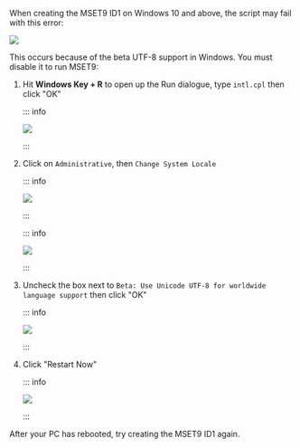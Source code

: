 When creating the MSET9 ID1 on Windows 10 and above, the script may fail with this error:

![](/images/screenshots/troubleshooting/234.png)

This occurs because of the beta UTF-8 support in Windows. You must disable it to run MSET9:

1. Hit **Windows Key + R** to open up the Run dialogue, type `intl.cpl` then click "OK"

    ::: info

    ![](/images/screenshots/troubleshooting/234run.png)

    :::

2. Click on `Administrative`, then `Change System Locale`

    ::: info

    ![](/images/screenshots/troubleshooting/234region.png)

    :::

    ::: info

    ![](/images/screenshots/troubleshooting/234administrative.png)

    :::

3. Uncheck the box next to `Beta: Use Unicode UTF-8 for worldwide language support` then click "OK"

    ::: info

    ![](/images/screenshots/troubleshooting/234locale.png)

    :::

4. Click "Restart Now"

    ::: info

    ![](/images/screenshots/troubleshooting/234restart.png)

    :::

After your PC has rebooted, try creating the MSET9 ID1 again.
